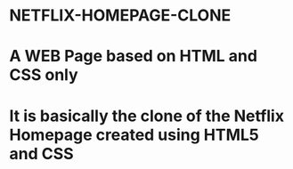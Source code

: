 # NETFLIX-HOMEPAGE-CLONE
# A WEB Page based on HTML and CSS only
# It is basically the clone of the Netflix Homepage created using HTML5 and CSS
